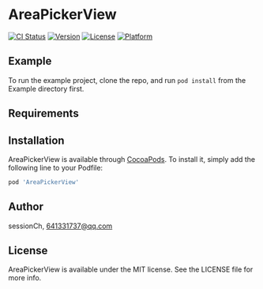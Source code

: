 # AreaPickerView

[![CI Status](https://img.shields.io/travis/sessionCh/AreaPickerView.svg?style=flat)](https://travis-ci.org/sessionCh/AreaPickerView)
[![Version](https://img.shields.io/cocoapods/v/AreaPickerView.svg?style=flat)](https://cocoapods.org/pods/AreaPickerView)
[![License](https://img.shields.io/cocoapods/l/AreaPickerView.svg?style=flat)](https://cocoapods.org/pods/AreaPickerView)
[![Platform](https://img.shields.io/cocoapods/p/AreaPickerView.svg?style=flat)](https://cocoapods.org/pods/AreaPickerView)

## Example

To run the example project, clone the repo, and run `pod install` from the Example directory first.

## Requirements

## Installation

AreaPickerView is available through [CocoaPods](https://cocoapods.org). To install
it, simply add the following line to your Podfile:

```ruby
pod 'AreaPickerView'
```

## Author

sessionCh, 641331737@qq.com

## License

AreaPickerView is available under the MIT license. See the LICENSE file for more info.
